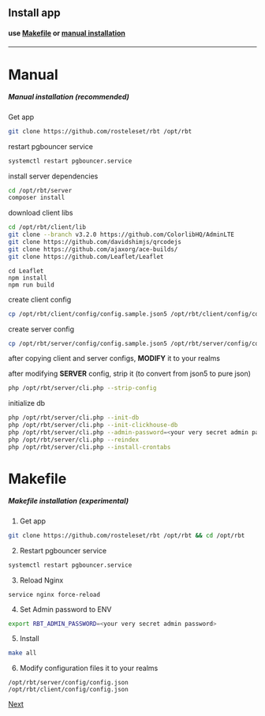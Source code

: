 ## Install app

#### use [Makefile](#Makefile) or [manual installation](#Manual)

------
# Manual
##### Manual installation (recommended)

Get app
```bash
git clone https://github.com/rosteleset/rbt /opt/rbt
```

restart pgbouncer service

```bash
systemctl restart pgbouncer.service
```

install server dependencies

```bash
cd /opt/rbt/server
composer install
```

download client libs

```bash
cd /opt/rbt/client/lib
git clone --branch v3.2.0 https://github.com/ColorlibHQ/AdminLTE
git clone https://github.com/davidshimjs/qrcodejs
git clone https://github.com/ajaxorg/ace-builds/
git clone https://github.com/Leaflet/Leaflet
```

```
cd Leaflet
npm install
npm run build
```

create client config

```bash
cp /opt/rbt/client/config/config.sample.json5 /opt/rbt/client/config/config.json
```

create server config

```bash
cp /opt/rbt/server/config/config.sample.json5 /opt/rbt/server/config/config.json
```

after copying client and server configs, **MODIFY** it to your realms

after modifying **SERVER** config, strip it (to convert from json5 to pure json)

```bash
php /opt/rbt/server/cli.php --strip-config
```

initialize db

```bash
php /opt/rbt/server/cli.php --init-db
php /opt/rbt/server/cli.php --init-clickhouse-db
php /opt/rbt/server/cli.php --admin-password=<your very secret admin password>
php /opt/rbt/server/cli.php --reindex
php /opt/rbt/server/cli.php --install-crontabs
```


# Makefile
##### Makefile installation (experimental)
1.  Get app
```bash
git clone https://github.com/rosteleset/rbt /opt/rbt && cd /opt/rbt
```
2. Restart pgbouncer service
```bash
systemctl restart pgbouncer.service
```
3. Reload Nginx
```shell
service nginx force-reload
```
4. Set Admin password to ENV
```bash
export RBT_ADMIN_PASSWORD=<your very secret admin password>
```
5. Install
```bash
make all
```
6. Modify configuration files it to your realms
```
/opt/rbt/server/config/config.json
/opt/rbt/client/config/config.json
```

[Next](08.nginx.md)
